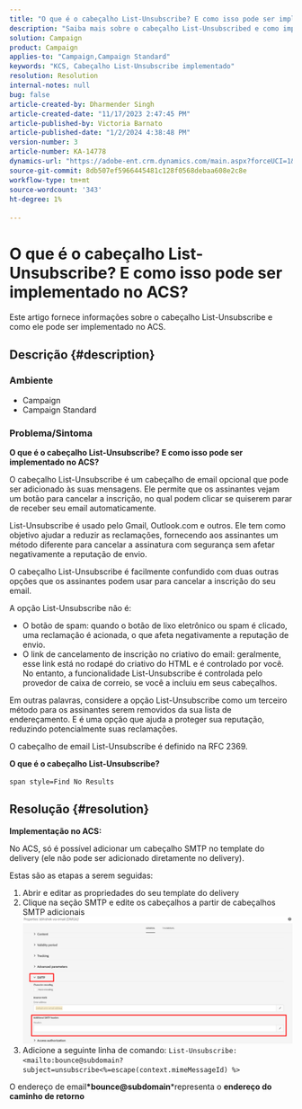 ```yaml
---
title: "O que é o cabeçalho List-Unsubscribe? E como isso pode ser implementado no ACS?"
description: "Saiba mais sobre o cabeçalho List-Unsubscribed e como implementá-lo no ACS."
solution: Campaign
product: Campaign
applies-to: "Campaign,Campaign Standard"
keywords: "KCS, Cabeçalho List-Unsubscribe implementado"
resolution: Resolution
internal-notes: null
bug: false
article-created-by: Dharmender Singh
article-created-date: "11/17/2023 2:47:45 PM"
article-published-by: Victoria Barnato
article-published-date: "1/2/2024 4:38:48 PM"
version-number: 3
article-number: KA-14778
dynamics-url: "https://adobe-ent.crm.dynamics.com/main.aspx?forceUCI=1&pagetype=entityrecord&etn=knowledgearticle&id=4c986043-5885-ee11-8179-6045bd006239"
source-git-commit: 8db507ef5966445481c128f0568debaa608e2c8e
workflow-type: tm+mt
source-wordcount: '343'
ht-degree: 1%

---
```


# O que é o cabeçalho List-Unsubscribe? E como isso pode ser implementado no ACS?


Este artigo fornece informações sobre o cabeçalho List-Unsubscribe e como ele pode ser implementado no ACS.

## Descrição {#description}


### <b>Ambiente</b>

- Campaign
- Campaign Standard


### <b>Problema/Sintoma</b>

<b>O que é o cabeçalho List-Unsubscribe? E como isso pode ser implementado no ACS?</b>

O cabeçalho List-Unsubscribe é um cabeçalho de email opcional que pode ser adicionado às suas mensagens. Ele permite que os assinantes vejam um botão para cancelar a inscrição, no qual podem clicar se quiserem parar de receber seu email automaticamente.

List-Unsubscribe é usado pelo Gmail, Outlook.com e outros. Ele tem como objetivo ajudar a reduzir as reclamações, fornecendo aos assinantes um método diferente para cancelar a assinatura com segurança sem afetar negativamente a reputação de envio.

O cabeçalho List-Unsubscribe é facilmente confundido com duas outras opções que os assinantes podem usar para cancelar a inscrição do seu email.

A opção List-Unsubscribe não é:

- O botão de spam: quando o botão de lixo eletrônico ou spam é clicado, uma reclamação é acionada, o que afeta negativamente a reputação de envio.
- O link de cancelamento de inscrição no criativo do email: geralmente, esse link está no rodapé do criativo do HTML e é controlado por você. No entanto, a funcionalidade List-Unsubscribe é controlada pelo provedor de caixa de correio, se você a incluiu em seus cabeçalhos.


Em outras palavras, considere a opção List-Unsubscribe como um terceiro método para os assinantes serem removidos da sua lista de endereçamento. E é uma opção que ajuda a proteger sua reputação, reduzindo potencialmente suas reclamações.

O cabeçalho de email List-Unsubscribe é definido na RFC 2369.

<b>O que é o cabeçalho List-Unsubscribe? </b>

`span style=Find No Results`


## Resolução {#resolution}


<b>Implementação no ACS:</b>

No ACS, só é possível adicionar um cabeçalho SMTP no template do delivery (ele não pode ser adicionado diretamente no delivery).

Estas são as etapas a serem seguidas:

1. Abrir e editar as propriedades do seu template do delivery
2. Clique na seção SMTP e edite os cabeçalhos a partir de cabeçalhos SMTP adicionais     ![](assets/52de6f31-8da9-ee11-be37-6045bd006793.png)
3. Adicione a seguinte linha de comando:    `List-Unsubscribe: <mailto:bounce@subdomain?subject=unsubscribe<%=escape(context.mimeMessageId) %>`


O endereço de email<b>*bounce@subdomain</b>*representa o <b>endereço do caminho de retorno</b>
